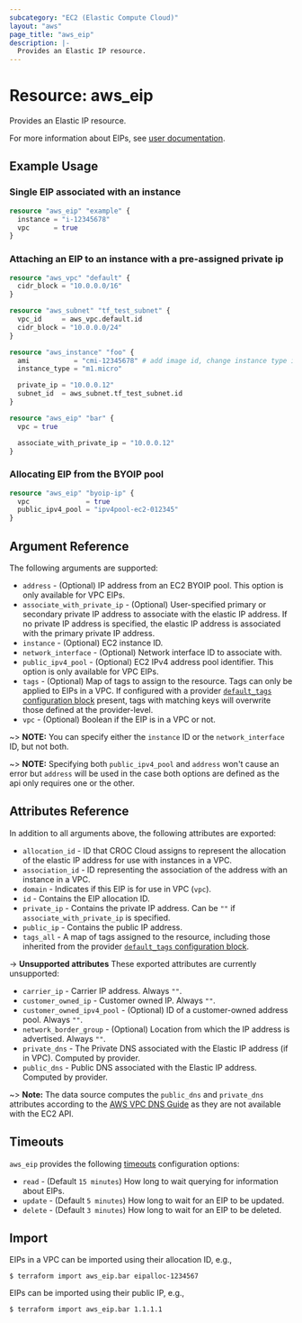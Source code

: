 ```yaml
---
subcategory: "EC2 (Elastic Compute Cloud)"
layout: "aws"
page_title: "aws_eip"
description: |-
  Provides an Elastic IP resource.
---
```


[default-tags]: https://www.terraform.io/docs/providers/aws/index.html#default_tags-configuration-block
[elastic-ips]: https://docs.cloud.croc.ru/en/services/networks/addresses/operations.html
[timeouts]: https://www.terraform.io/docs/configuration/blocks/resources/syntax.html#operation-timeouts

# Resource: aws_eip

Provides an Elastic IP resource.

For more information about EIPs, see [user documentation][elastic-ips].

## Example Usage

### Single EIP associated with an instance

```terraform
resource "aws_eip" "example" {
  instance = "i-12345678"
  vpc      = true
}
```

### Attaching an EIP to an instance with a pre-assigned private ip

```terraform
resource "aws_vpc" "default" {
  cidr_block = "10.0.0.0/16"
}

resource "aws_subnet" "tf_test_subnet" {
  vpc_id     = aws_vpc.default.id
  cidr_block = "10.0.0.0/24"
}

resource "aws_instance" "foo" {
  ami           = "cmi-12345678" # add image id, change instance type if needed
  instance_type = "m1.micro"

  private_ip = "10.0.0.12"
  subnet_id  = aws_subnet.tf_test_subnet.id
}

resource "aws_eip" "bar" {
  vpc = true

  associate_with_private_ip = "10.0.0.12"
}
```

### Allocating EIP from the BYOIP pool

```terraform
resource "aws_eip" "byoip-ip" {
  vpc              = true
  public_ipv4_pool = "ipv4pool-ec2-012345"
}
```

## Argument Reference

The following arguments are supported:

* `address` - (Optional) IP address from an EC2 BYOIP pool. This option is only available for VPC EIPs.
* `associate_with_private_ip` - (Optional) User-specified primary or secondary private IP address to associate with the elastic IP address.
  If no private IP address is specified, the elastic IP address is associated with the primary private IP address.
* `instance` - (Optional) EC2 instance ID.
* `network_interface` - (Optional) Network interface ID to associate with.
* `public_ipv4_pool` - (Optional) EC2 IPv4 address pool identifier. This option is only available for VPC EIPs.
* `tags` - (Optional) Map of tags to assign to the resource. Tags can only be applied to EIPs in a VPC. If configured with a provider [`default_tags` configuration block][default-tags] present, tags with matching keys will overwrite those defined at the provider-level.
* `vpc` - (Optional) Boolean if the EIP is in a VPC or not.

~> **NOTE:** You can specify either the `instance` ID or the `network_interface` ID, but not both.

~> **NOTE:** Specifying both `public_ipv4_pool` and `address` won't cause an error but `address` will be used in the
case both options are defined as the api only requires one or the other.

## Attributes Reference

In addition to all arguments above, the following attributes are exported:

* `allocation_id` - ID that CROC Cloud assigns to represent the allocation of the elastic IP address for use with instances in a VPC.
* `association_id` - ID representing the association of the address with an instance in a VPC.
* `domain` - Indicates if this EIP is for use in VPC (`vpc`).
* `id` - Contains the EIP allocation ID.
* `private_ip` - Contains the private IP address. Can be `""` if `associate_with_private_ip` is specified.
* `public_ip` - Contains the public IP address.
* `tags_all` - A map of tags assigned to the resource, including those inherited from the provider [`default_tags` configuration block][default-tags].

->  **Unsupported attributes**
These exported attributes are currently unsupported:

* `carrier_ip` - Carrier IP address. Always `""`.
* `customer_owned_ip` - Customer owned IP. Always `""`.
* `customer_owned_ipv4_pool` - (Optional) ID  of a customer-owned address pool. Always `""`.
* `network_border_group` - (Optional) Location from which the IP address is advertised. Always `""`.
* `private_dns` - The Private DNS associated with the Elastic IP address (if in VPC). Computed by provider.
* `public_dns` - Public DNS associated with the Elastic IP address. Computed by provider.

~> **Note:** The data source computes the `public_dns` and `private_dns` attributes according to the [AWS VPC DNS Guide](https://docs.aws.amazon.com/vpc/latest/userguide/vpc-dns.html#vpc-dns-hostnames) as they are not available with the EC2 API.

## Timeouts

`aws_eip` provides the following [timeouts] configuration options:

- `read` - (Default `15 minutes`) How long to wait querying for information about EIPs.
- `update` - (Default `5 minutes`) How long to wait for an EIP to be updated.
- `delete` - (Default `3 minutes`) How long to wait for an EIP to be deleted.

## Import

EIPs in a VPC can be imported using their allocation ID, e.g.,

```
$ terraform import aws_eip.bar eipalloc-1234567
```

EIPs can be imported using their public IP, e.g.,

```
$ terraform import aws_eip.bar 1.1.1.1
```
